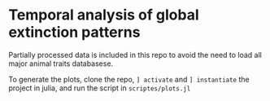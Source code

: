 # Temporal analysis of global extinction patterns

Partially processed data is included in this repo to 
avoid the need to load all major animal traits databasese.

To generate the plots, clone the repo, `] activate` and `] instantiate` 
the project in julia, and run the script in `scriptes/plots.jl`

